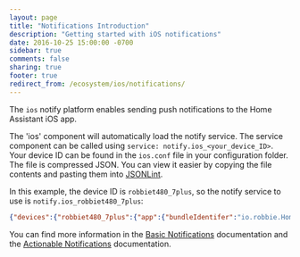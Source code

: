 ```yaml
---
layout: page
title: "Notifications Introduction"
description: "Getting started with iOS notifications"
date: 2016-10-25 15:00:00 -0700
sidebar: true
comments: false
sharing: true
footer: true
redirect_from: /ecosystem/ios/notifications/
---
```


The `ios` notify platform enables sending push notifications to the Home Assistant iOS app.

The 'ios' component will automatically load the notify service. 
The service component can be called using `service: notify.ios_<your_device_ID>`.
Your device ID can be found in the `ios.conf` file in your configuration folder. The file is compressed JSON. You can view it easier by copying the file contents and pasting them into [JSONLint](http://jsonlint.com).

In this example, the device ID is `robbiet480_7plus`, so the notify service to use is `notify.ios_robbiet480_7plus`:
```json
{"devices":{"robbiet480_7plus":{"app":{"bundleIdentifer":"io.robbie.HomeAssistant","versionNumber":1,"buildNumber":53},"pushSounds":[],"permissions":["location"],"deviceId":"robbiet480_7plus","device":{"type":"iPhone 7 Plus","systemName":"iOS","systemVersion":"10.3","permanentID":"AB9F02FE-6AC6-47B8-ADEB-5DD87B489156","localizedModel":"iPhone","name":"Robbie's iPhone 7 Plus","model":"iPhone"},"battery":{"state":"Full","level":100},"pushToken":"SECRET","pushId":"SECRET"}}}
```

You can find more information in the [Basic Notifications](https://home-assistant.io/docs/ecosystem/ios/notifications/basic/) documentation and the [Actionable Notifications](https://home-assistant.io/docs/ecosystem/ios/notifications/actions/) documentation.
